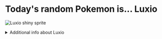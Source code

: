 # Today's random Pokemon is... Luxio

![Luxio shiny sprite](https://raw.githubusercontent.com/PokeAPI/sprites/master/sprites/pokemon/shiny/404.png)

<details>
<summary>Additional info about Luxio</summary>

| srpite type | image |
|------|------|
| back_default | ![Luxio back_default sprite](https://raw.githubusercontent.com/PokeAPI/sprites/master/sprites/pokemon/back/404.png) |
| back_female | ![Luxio back_female sprite](https://raw.githubusercontent.com/PokeAPI/sprites/master/sprites/pokemon/back/female/404.png) |
| back_shiny | ![Luxio back_shiny sprite](https://raw.githubusercontent.com/PokeAPI/sprites/master/sprites/pokemon/back/shiny/404.png) |
| back_shiny_female | ![Luxio back_shiny_female sprite](https://raw.githubusercontent.com/PokeAPI/sprites/master/sprites/pokemon/back/shiny/female/404.png) |
| front_default | ![Luxio front_default sprite](https://raw.githubusercontent.com/PokeAPI/sprites/master/sprites/pokemon/404.png) |
| front_female | ![Luxio front_female sprite](https://raw.githubusercontent.com/PokeAPI/sprites/master/sprites/pokemon/female/404.png) |
| front_shiny_female | ![Luxio front_shiny_female sprite](https://raw.githubusercontent.com/PokeAPI/sprites/master/sprites/pokemon/shiny/female/404.png) | </details>